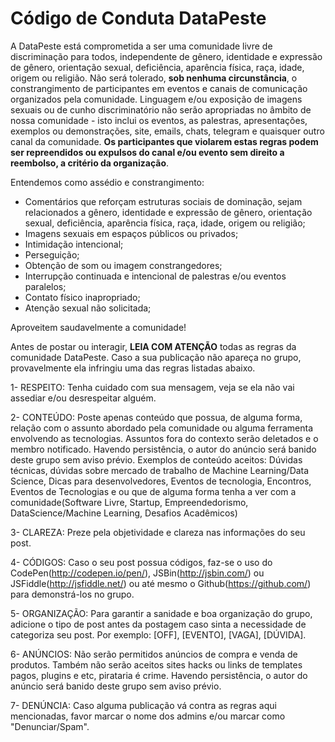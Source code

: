 # Código de Conduta DataPeste

A DataPeste está comprometida a ser uma comunidade livre de discriminação para todos, independente de gênero, identidade e expressão de gênero, orientação sexual, deficiência, aparência física, raça, idade, origem ou religião. Não será tolerado, **sob nenhuma circunstância**, o constrangimento de participantes em eventos e canais de comunicação organizados pela comunidade. Linguagem e/ou exposição de imagens sexuais ou de cunho discriminatório não serão apropriadas no âmbito de nossa comunidade - isto inclui os eventos, as palestras, apresentações, exemplos ou demonstrações, site, emails, chats, telegram e quaisquer outro canal da comunidade. **Os participantes que violarem estas regras podem ser repreendidos ou expulsos do canal e/ou evento sem direito a reembolso, a critério da organização**. 

Entendemos como assédio e constrangimento:
 - Comentários que reforçam estruturas sociais de dominação, sejam relacionados a gênero, identidade e expressão de gênero, orientação sexual, deficiência, aparência física, raça, idade, origem ou religião;
 - Imagens sexuais em espaços públicos ou privados;
 - Intimidação intencional;
 - Perseguição;
 - Obtenção de som ou imagem constrangedores;
 - Interrupção continuada e intencional de palestras e/ou eventos paralelos;
 - Contato físico inapropriado; 
 - Atenção sexual não solicitada;

Aproveitem saudavelmente a comunidade!

Antes de postar ou interagir, **LEIA COM ATENÇÃO** todas as regras da comunidade DataPeste. Caso a sua publicação não apareça no grupo, provavelmente ela infringiu uma das regras listadas abaixo.

1- RESPEITO: Tenha cuidado com sua mensagem, veja se ela não vai assediar e/ou desrespeitar alguém.

2- CONTEÚDO: Poste apenas conteúdo que possua, de alguma forma, relação com o assunto abordado pela comunidade ou alguma ferramenta envolvendo as tecnologias. Assuntos fora do contexto serão deletados e o membro notificado. Havendo persistência, o autor do anúncio será banido deste grupo sem aviso prévio. Exemplos de conteúdo aceitos: Dúvidas técnicas, dúvidas sobre mercado de trabalho de Machine Learning/Data Science, Dicas para desenvolvedores, Eventos de tecnologia, Encontros, Eventos de Tecnologias e ou que de alguma forma tenha a ver com a comunidade(Software Livre, Startup, Empreendedorismo, DataScience/Machine Learning, Desafios Acadêmicos)

3- CLAREZA: Preze pela objetividade e clareza nas informações do seu post.

4- CÓDIGOS: Caso o seu post possua códigos, faz-se o uso do CodePen(http://codepen.io/pen/), JSBin(http://jsbin.com/) ou JSFiddle(http://jsfiddle.net/) ou até mesmo o Github(https://github.com/) para demonstrá-los no grupo.

5- ORGANIZAÇÃO: Para garantir a sanidade e boa organização do grupo, adicione o tipo de post antes da postagem caso sinta a necessidade de categoriza seu post. Por exemplo: [OFF], [EVENTO], [VAGA], [DÚVIDA].

6- ANÚNCIOS: Não serão permitidos anúncios de compra e venda de produtos. Também não serão aceitos sites hacks ou links de templates pagos, plugins e etc, pirataria é crime. Havendo persistência, o autor do anúncio será banido deste grupo sem aviso prévio.

7- DENÚNCIA: Caso alguma publicação vá contra as regras aqui mencionadas, favor marcar o nome dos admins e/ou marcar como "Denunciar/Spam".
